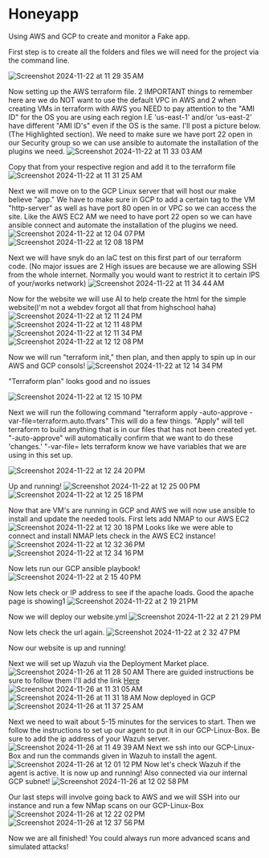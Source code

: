# Honeyapp
Using AWS and GCP to create and monitor a Fake app.

First step is to create all the folders and files we will need for the project via the command line.

![Screenshot 2024-11-22 at 11 29 35 AM](https://github.com/user-attachments/assets/8fc7b738-fa2a-4017-a570-32b890370a7f)

Now setting up the AWS terraform file. 2 IMPORTANT things to remember here are we do NOT want to use the default VPC in AWS and 2 when creating VMs in terraform with AWS you NEED to pay attention to the 
"AMI ID" for the OS you are using each region I.E 'us-east-1' and/or 'us-east-2' have different "AMI ID's" even if the OS is the same. I'll post a picture below.(The Highlighted section). We need to make sure we have port 22 open in our Security group so we can use ansible to automate the installation of the plugins we need.
![Screenshot 2024-11-22 at 11 33 03 AM](https://github.com/user-attachments/assets/b599479b-04a1-42b6-8868-c586a715c7a9)


Copy that from your respective region and add it to the terraform file
![Screenshot 2024-11-22 at 11 31 25 AM](https://github.com/user-attachments/assets/234e5835-ab98-4b03-b072-bb082bbaf75d)


Next we will move on to the GCP Linux server that will host our make believe "app." We have to make sure in GCP to add a certain tag to the VM "http-server" as well as have port 80 open in or VPC so we can access the site. Like the AWS EC2 AM we need to have port 22 open so we can have ansible connect and automate the installation of the plugins we need.
![Screenshot 2024-11-22 at 12 04 07 PM](https://github.com/user-attachments/assets/7b999151-4314-49b3-88d6-8ad91dd2d440)
![Screenshot 2024-11-22 at 12 08 18 PM](https://github.com/user-attachments/assets/fbfe6b87-84e1-47b8-a3cb-9a3c7f896d48)

Next we will have snyk do an IaC test on this first part of our terraform code. (No major issues are 2 High issues are because we are allowing SSH from the whole internet. Normally you would want to restrict it to certain IPS of your/works network)
![Screenshot 2024-11-22 at 11 34 44 AM](https://github.com/user-attachments/assets/2efb75d0-d0ab-4742-a307-a2bd61a649b4)



Now for the website we will use AI to help create the html for the simple website(I'm not a webdev forgot all that from highschool haha)
![Screenshot 2024-11-22 at 12 11 24 PM](https://github.com/user-attachments/assets/0ab934ab-8612-496b-a280-efd21789120e)
![Screenshot 2024-11-22 at 12 11 48 PM](https://github.com/user-attachments/assets/dd2b99e9-b068-429b-901d-fa572e25d8ed)
![Screenshot 2024-11-22 at 12 11 34 PM](https://github.com/user-attachments/assets/009c4a4e-83e5-4b5d-9dd2-88e8764220e7)
![Screenshot 2024-11-22 at 12 12 08 PM](https://github.com/user-attachments/assets/eb18f109-02ff-4eb6-b85f-13d54ed4c44f)

Now we will run "terraform init," then plan, and then apply to spin up in our AWS and GCP consols!
![Screenshot 2024-11-22 at 12 14 34 PM](https://github.com/user-attachments/assets/cbf44d6b-82ff-4d1e-9332-1418d37af2f0)


"Terraform plan" looks good and no issues

![Screenshot 2024-11-22 at 12 15 10 PM](https://github.com/user-attachments/assets/9c909c3f-ccd5-4b4b-b917-a4b01db322bf)

Next we will run the following command "terraform apply -auto-approve -var-file=terraform.auto.tfvars" This will do a few things. "Apply" will tell terraform to build anything that is in our files that has not been created yet. "-auto-approve" will automatically confirm that we want to do these 'changes.' "-var-file=<name of your var file> lets terraform know we have variables that we are using in this set up.

![Screenshot 2024-11-22 at 12 24 20 PM](https://github.com/user-attachments/assets/90ceb5b8-c454-4236-b104-4bf08f0a8e42)

Up and running!
![Screenshot 2024-11-22 at 12 25 00 PM](https://github.com/user-attachments/assets/442c69ae-a398-48ac-a398-d9e91b7081a7)
![Screenshot 2024-11-22 at 12 25 18 PM](https://github.com/user-attachments/assets/10d4a255-cb2d-4319-9167-dacce3d67a80)


Now that are VM's are running in GCP and AWS we will now use ansible to install and update the needed tools. First lets add NMAP to our AWS EC2
![Screenshot 2024-11-22 at 12 30 18 PM](https://github.com/user-attachments/assets/0eb9f978-f45f-4aa2-b0d3-6ac006e28050)
Looks like we were able to connect and install NMAP lets check in the AWS EC2 instance!
![Screenshot 2024-11-22 at 12 32 36 PM](https://github.com/user-attachments/assets/d4a6b78c-4d67-4135-a7e9-0bcfd5218f06)
![Screenshot 2024-11-22 at 12 34 16 PM](https://github.com/user-attachments/assets/46cee935-0473-485f-9116-eb295ee3b2a4)

Now lets run our GCP ansible playbook!
![Screenshot 2024-11-22 at 2 15 40 PM](https://github.com/user-attachments/assets/ead1e297-ab59-442d-a211-ccdde8d0741f)

Now lets check or IP address to see if the apache loads. Good the apache page is showing1
![Screenshot 2024-11-22 at 2 19 21 PM](https://github.com/user-attachments/assets/f0786f1f-e997-4cd7-b878-827d30033680)

Now we will deploy our website.yml
![Screenshot 2024-11-22 at 2 21 29 PM](https://github.com/user-attachments/assets/b88c7c37-b932-40da-84e6-c23eb6310f43)

Now lets check the url again.
![Screenshot 2024-11-22 at 2 32 47 PM](https://github.com/user-attachments/assets/13c47fb7-167b-4f29-bfe1-a585d1e9d0e8)


Now our website is up and running!

Next we will set up Wazuh via the Deployment Market place.
![Screenshot 2024-11-26 at 11 28 50 AM](https://github.com/user-attachments/assets/71e1aa70-8d2b-408c-99b3-db31453ffb33)
There are guided instructions be sure to follow them I'll add the link [Here](https://decyphertek.readthedocs.io/en/latest/products/gcp-wazuh-instructions/)
![Screenshot 2024-11-26 at 11 31 05 AM](https://github.com/user-attachments/assets/128def68-cec0-455b-aa8e-62fbd033fbad)
![Screenshot 2024-11-26 at 11 31 18 AM](https://github.com/user-attachments/assets/8795de9a-54b7-4e3c-b92d-96a6e9e10aba)
Now deployed in GCP
![Screenshot 2024-11-26 at 11 37 25 AM](https://github.com/user-attachments/assets/3fee06d2-8ee5-4830-9fa6-66b197deba8b)

Next we need to wait about 5-15 minutes for the services to start. 
Then we follow the instructions to set up our agent to put it in our GCP-Linux-Box. Be sure to add the ip address of your Wazuh server.
![Screenshot 2024-11-26 at 11 49 39 AM](https://github.com/user-attachments/assets/bfde8b38-b806-413f-8829-ce6731817643)
Next we ssh into our GCP-Linux-Box and run the commands given in Wazuh to install the agent.
![Screenshot 2024-11-26 at 12 01 12 PM](https://github.com/user-attachments/assets/c437c2c5-0831-4d6e-8617-5cc68af7a3ab)
Now let's check Wazuh if the agent is active. It is now up and running! Also connected via our internal GCP subnet!
![Screenshot 2024-11-26 at 12 02 58 PM](https://github.com/user-attachments/assets/f5b5f319-4a23-4b55-ae60-c437c9a80955)

Our last steps will involve going back to AWS and we will SSH into our instance and run a few NMap scans on our GCP-Linux-Box
![Screenshot 2024-11-26 at 12 22 02 PM](https://github.com/user-attachments/assets/2ecf8b35-acb8-4701-ae11-9b28bfae3e28)
![Screenshot 2024-11-26 at 12 37 56 PM](https://github.com/user-attachments/assets/280274e0-7243-43cd-b6a9-33883de03293)

Now we are all finished! You could always run more advanced scans and simulated attacks!

















